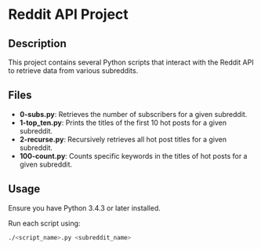 # Reddit API Project

## Description

This project contains several Python scripts that interact with the Reddit API to retrieve data from various subreddits.

## Files

- **0-subs.py**: Retrieves the number of subscribers for a given subreddit.
- **1-top_ten.py**: Prints the titles of the first 10 hot posts for a given subreddit.
- **2-recurse.py**: Recursively retrieves all hot post titles for a given subreddit.
- **100-count.py**: Counts specific keywords in the titles of hot posts for a given subreddit.

## Usage

Ensure you have Python 3.4.3 or later installed.

Run each script using:

```bash
./<script_name>.py <subreddit_name>

